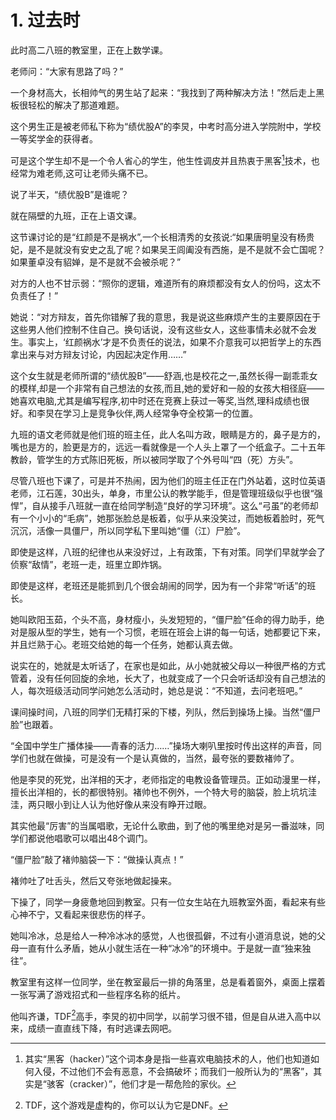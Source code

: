 # 1. 过去时

此时高二八班的教室里，正在上数学课。

老师问：“大家有思路了吗？”

一个身材高大，长相帅气的男生站了起来：“我找到了两种解决方法！”然后走上黑板很轻松的解决了那道难题。

这个男生正是被老师私下称为“绩优股A”的李炅，中考时高分进入学院附中，学校一等奖学金的获得者。

可是这个学生却不是一个令人省心的学生，他生性调皮并且热衷于黑客[^1]技术，也经常为难老师,这可让老师头痛不已。

说了半天，“绩优股B”是谁呢？

就在隔壁的九班，正在上语文课。

这节课讨论的是“红颜是不是祸水”,一个长相清秀的女孩说:“如果唐明皇没有杨贵妃，是不是就没有安史之乱了呢？如果吴王闾阖没有西施，是不是就不会亡国呢？如果董卓没有貂婵，是不是就不会被杀呢？”

对方的人也不甘示弱：“照你的逻辑，难道所有的麻烦都没有女人的份吗，这太不负责任了！”

她说：“对方辩友，首先你错解了我的意思，我是说这些麻烦产生的主要原因在于这些男人他们控制不住自己。换句话说，没有这些女人，这些事情未必就不会发生。事实上，‘红颜祸水’才是不负责任的说法，如果不介意我可以把哲学上的东西拿出来与对方辩友讨论，内因起决定作用……”

这个女生就是老师所谓的“绩优股B”——舒涵,也是校花之一,虽然长得一副乖乖女的模样,却是一个非常有自己想法的女孩,而且,她的爱好和一般的女孩大相径庭——她喜欢电脑,尤其是编写程序,初中时还在竞赛上获过一等奖,当然,理科成绩也很好。和李炅在学习上是竞争伙伴,两人经常争夺全校第一的位置。

九班的语文老师就是他们班的班主任，此人名叫方政，眼睛是方的，鼻子是方的，嘴也是方的，脸更是方的，远远一看就像是一个人头上罩了一个纸盒子。二十五年教龄，管学生的方式陈旧死板，所以被同学取了个外号叫“四（死）方头”。

尽管八班也下课了，可是并不热闹，因为他们的班主任正在门外站着，这时位英语老师，江石莲，30出头，单身，市里公认的教学能手，但是管理班级似乎也很“强悍”，自从接手八班就一直在给同学制造“良好的学习环境”。这么“弓虽”的老师却有一个小小的“毛病”，她那张脸总是板着，似乎从来没笑过，而她板着脸时，死气沉沉，活像一具僵尸，所以同学私下里叫她“僵（江）尸脸”。

即使是这样，八班的纪律也从来没好过，上有政策，下有对策。同学们早就学会了侦察“敌情”，老班一走，班里立即炸锅。

即使是这样，老班还是能抓到几个很会胡闹的同学，因为有一个非常“听话”的班长。

她叫欧阳玉茹，个头不高，身材瘦小，头发短短的，“僵尸脸”任命的得力助手，绝对是服从型的学生，她有一个习惯，老班在班会上讲的每一句话，她都要记下来，并且烂熟于心。老班交给她的每一个任务，她都认真去做。

说实在的，她就是太听话了，在家也是如此，从小她就被父母以一种很严格的方式管着，没有任何回旋的余地，长大了，也就变成了一个只会听话却没有自己想法的人，每次班级活动同学问她怎么活动时，她总是说：“不知道，去问老班吧。”

课间操时间，八班的同学们无精打采的下楼，列队，然后到操场上操。当然“僵尸脸”也跟着。

“全国中学生广播体操——青春的活力……”操场大喇叭里按时传出这样的声音，同学们也就在做操，可是没有一个是认真做的，当然，最夸张的要数褚帅了。

他是李炅的死党，出洋相的天才，老师指定的电教设备管理员。正如动漫里一样，擅长出洋相的，长的都很特别。褚帅也不例外，一个特大号的脑袋，脸上坑坑洼洼，两只眼小到让人认为他好像从来没有睁开过眼。

其实他最“厉害”的当属唱歌，无论什么歌曲，到了他的嘴里绝对是另一番滋味，同学们都说他唱歌可以唱出48个调门。

“僵尸脸”敲了褚帅脑袋一下：“做操认真点！”

褚帅吐了吐舌头，然后又夸张地做起操来。

下操了，同学一身疲惫地回到教室。只有一位女生站在九班教室外面，看起来有些心神不宁，又看起来很悲伤的样子。

她叫冷冰，总是给人一种冷冰冰的感觉，人也很孤僻，不过有小道消息说，她的父母一直有什么矛盾，她从小就生活在一种“冰冷”的环境中。于是就一直“独来独往”。

教室里有这样一位同学，坐在教室最后一排的角落里，总是看着窗外，桌面上摆着一张写满了游戏招式和一些程序名称的纸片。

他叫齐谦，TDF[^2]高手，李炅的初中同学，以前学习很不错，但是自从进入高中以来，成绩一直直线下降，有时逃课去网吧。

[^1]: 其实“黑客（hacker）”这个词本身是指一些喜欢电脑技术的人，他们也知道如何入侵，不过他们不会有恶意，不会搞破坏；而我们一般所认为的“黑客”，其实是“骇客（cracker）”，他们才是一帮危险的家伙。
[^2]: TDF，这个游戏是虚构的，你可以认为它是DNF。
